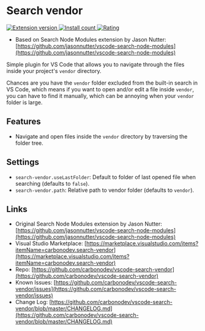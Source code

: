 # Search vendor

[![Extension version](https://vsmarketplacebadge.apphb.com/version-short/carbonodev.search-vendor.svg
)
![Install count](https://vsmarketplacebadge.apphb.com/installs-short/carbonodev.search-vendor.svg
)
![Rating](https://vsmarketplacebadge.apphb.com/rating-short/carbonodev.search-vendor.svg
)](https://marketplace.visualstudio.com/items?itemName=carbonodev.search-vendor)

- Based on Search Node Modules extension by Jason Nutter: [https://github.com/jasonnutter/vscode-search-node-modules](https://github.com/jasonnutter/vscode-search-node-modules)

Simple plugin for VS Code that allows you to navigate through the files inside your project's `vendor` directory.

Chances are you have the `vendor` folder excluded from the built-in search in VS Code, which means if you want to open and/or edit a file inside `vendor`, you can have to find it manually, which can be annoying when your `vendor` folder is large.

## Features

- Navigate and open files inside the `vendor` directory by traversing the folder tree.

## Settings

- `search-vendor.useLastFolder`: Default to folder of last opened file when searching (defaults to `false`).
- `search-vendor.path`: Relative path to vendor folder (defaults to `vendor`).

## Links

- Original Search Node Modules extension by Jason Nutter: [https://github.com/jasonnutter/vscode-search-node-modules](https://github.com/jasonnutter/vscode-search-node-modules)
- Visual Studio Marketplace: [https://marketplace.visualstudio.com/items?itemName=carbonodev.search-vendor](https://marketplace.visualstudio.com/items?itemName=carbonodev.search-vendor)
- Repo: [https://github.com/carbonodev/vscode-search-vendor](https://github.com/carbonodev/vscode-search-vendor)
- Known Issues: [https://github.com/carbonodev/vscode-search-vendor/issues](https://github.com/carbonodev/vscode-search-vendor/issues)
- Change Log: [https://github.com/carbonodev/vscode-search-vendor/blob/master/CHANGELOG.md](https://github.com/carbonodev/vscode-search-vendor/blob/master/CHANGELOG.md)
